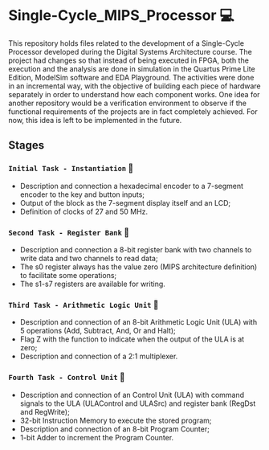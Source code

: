 # Single-Cycle_MIPS_Processor :computer:
This repository holds files related to the development of a Single-Cycle Processor developed during the Digital Systems Architecture course.
The project had changes so that instead of being executed in FPGA, both the execution and the analysis are done in simulation in the Quartus Prime Lite Edition, ModelSim software and EDA Playground.
The activities were done in an incremental way, with the objective of building each piece of hardware separately in order to understand how each component works.
One idea for another repository would be a verification environment to observe if the functional requirements of the projects are in fact completely achieved. For now, this idea is left to be implemented in the future.

## Stages

### `Initial Task - Instantiation` :open_file_folder:
- Description and connection a hexadecimal encoder to a 7-segment encoder to the key and button inputs;
- Output of the block as the 7-segment display itself and an LCD;
- Definition of clocks of 27 and 50 MHz.

### `Second Task - Register Bank` :open_file_folder:
- Description and connection a 8-bit register bank with two channels to write data and two channels to read data;
- The s0 register always has the value zero (MIPS architecture definition) to facilitate some operations;
- The s1-s7 registers are available for writing.

### `Third Task - Arithmetic Logic Unit` :open_file_folder:
- Description and connection of an 8-bit Arithmetic Logic Unit (ULA) with 5 operations (Add, Subtract, And, Or and Halt);
- Flag Z with the function to indicate when the output of the ULA is at zero;
- Description and connection of a 2:1 multiplexer.

### `Fourth Task - Control Unit` :open_file_folder:
- Description and connection of an Control Unit (ULA) with command signals to the ULA (ULAControl and ULASrc) and register bank (RegDst and RegWrite);
- 32-bit Instruction Memory to execute the stored program;
- Description and connection of an 8-bit Program Counter;
- 1-bit Adder to increment the Program Counter.
